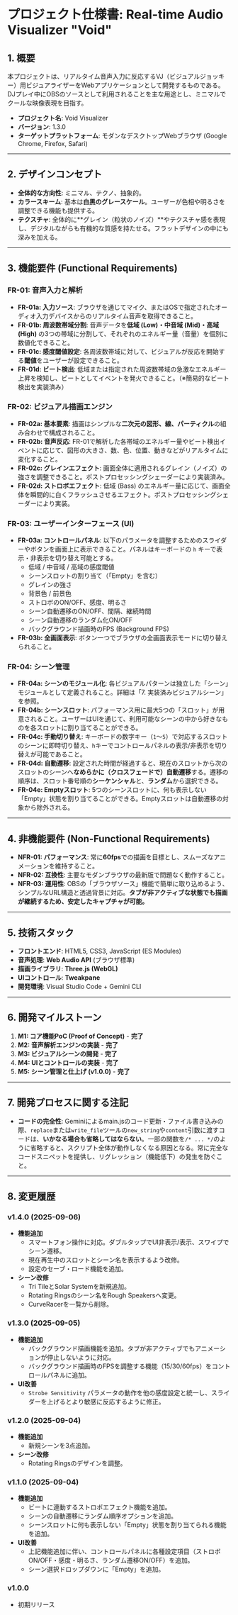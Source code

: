 # プロジェクト仕様書: Real-time Audio Visualizer "Void"

## 1. 概要

本プロジェクトは、リアルタイム音声入力に反応するVJ（ビジュアルジョッキー）用ビジュアライザーをWebアプリケーションとして開発するものである。DJプレイ中にOBSのソースとして利用されることを主な用途とし、ミニマルでクールな映像表現を目指す。

- **プロジェクト名**: Void Visualizer
- **バージョン**: 1.3.0
- **ターゲットプラットフォーム**: モダンなデスクトップWebブラウザ (Google Chrome, Firefox, Safari)

---

## 2. デザインコンセプト

- **全体的な方向性**: ミニマル、テクノ、抽象的。
- **カラースキーム**: 基本は**白黒のグレースケール**。ユーザーが色相や明るさを調整できる機能も提供する。
- **テクスチャ**: 全体的に**グレイン（粒状のノイズ）**やテクスチャ感を表現し、デジタルながらも有機的な質感を持たせる。フラットデザインの中にも深みを加える。

---

## 3. 機能要件 (Functional Requirements)

### FR-01: 音声入力と解析

- **FR-01a: 入力ソース**: ブラウザを通じてマイク、またはOSで指定されたオーディオ入力デバイスからのリアルタイム音声を取得できること。
- **FR-01b: 周波数帯域分割**: 音声データを**低域 (Low)・中音域 (Mid)・高域 (High)** の3つの帯域に分割して、それぞれのエネルギー量（音量）を個別に数値化できること。
- **FR-01c: 感度閾値設定**: 各周波数帯域に対して、ビジュアルが反応を開始する**閾値**をユーザーが設定できること。
- **FR-01d: ビート検出**: 低域または指定された周波数帯域の急激なエネルギー上昇を検知し、ビートとしてイベントを発火できること。（※簡易的なビート検出を実装済み）

### FR-02: ビジュアル描画エンジン

- **FR-02a: 基本要素**: 描画はシンプルな**二次元の図形、線、パーティクル**の組み合わせで構成されること。
- **FR-02b: 音声反応**: FR-01で解析した各帯域のエネルギー量やビート検出イベントに応じて、図形の大きさ、数、色、位置、動きなどがリアルタイムに変化すること。
- **FR-02c: グレインエフェクト**: 画面全体に適用されるグレイン（ノイズ）の強さを調整できること。ポストプロセッシングシェーダーにより実装済み。
- **FR-02d: ストロボエフェクト**: 低域 (Bass) のエネルギー量に応じて、画面全体を瞬間的に白くフラッシュさせるエフェクト。ポストプロセッシングシェーダーにより実装。

### FR-03: ユーザーインターフェース (UI)

- **FR-03a: コントロールパネル**: 以下のパラメータを調整するためのスライダーやボタンを画面上に表示できること。パネルはキーボードの `h` キーで表示・非表示を切り替え可能とする。
  - 低域 / 中音域 / 高域の感度閾値
  - シーンスロットの割り当て（「Empty」を含む）
  - グレインの強さ
  - 背景色 / 前景色
  - ストロボのON/OFF、感度、明るさ
  - シーン自動遷移のON/OFF、間隔、継続時間
  - シーン自動遷移のランダム化ON/OFF
  - バックグラウンド描画時のFPS (Background FPS)
- **FR-03b: 全画面表示**: ボタン一つでブラウザの全画面表示モードに切り替えられること。

### FR-04: シーン管理

- **FR-04a: シーンのモジュール化**: 各ビジュアルパターンは独立した「シーン」モジュールとして定義されること。詳細は「7. 実装済みビジュアルシーン」を参照。
- **FR-04b: シーンスロット**: パフォーマンス用に最大5つの「スロット」が用意されること。ユーザーはUIを通じて、利用可能なシーンの中から好きなものを各スロットに割り当てることができる。
- **FR-04c: 手動切り替え**: キーボードの数字キー（`1`～`5`）で対応するスロットのシーンに即時切り替え、`h`キーでコントロールパネルの表示/非表示を切り替えが可能であること。
- **FR-04d: 自動遷移**: 設定された時間が経過すると、現在のスロットから次のスロットのシーンへ**なめらかに（クロスフェードで）自動遷移**する。遷移の順序は、スロット番号順の**シーケンシャル**と、**ランダム**から選択できる。
- **FR-04e: Emptyスロット**: 5つのシーンスロットに、何も表示しない「Empty」状態を割り当てることができる。Emptyスロットは自動遷移の対象から除外される。

---

## 4. 非機能要件 (Non-Functional Requirements)

- **NFR-01: パフォーマンス**: 常に**60fps**での描画を目標とし、スムーズなアニメーションを維持すること。
- **NFR-02: 互換性**: 主要なモダンブラウザの最新版で問題なく動作すること。
- **NFR-03: 運用性**: OBSの「ブラウザソース」機能で簡単に取り込めるよう、シンプルなURL構造と透過背景に対応。**タブが非アクティブな状態でも描画が継続するため、安定したキャプチャが可能。**

---

## 5. 技術スタック

- **フロントエンド**: HTML5, CSS3, JavaScript (ES Modules)
- **音声処理**: **Web Audio API** (ブラウザ標準)
- **描画ライブラリ**: **Three.js (WebGL)**
- **UIコントロール**: **Tweakpane**
- **開発環境**: Visual Studio Code + Gemini CLI

---

## 6. 開発マイルストーン

1.  **M1: コア機能PoC (Proof of Concept)** - **完了**
2.  **M2: 音声解析エンジンの実装** - **完了**
3.  **M3: ビジュアルシーンの開発** - **完了**
4.  **M4: UIとコントロールの実装** - **完了**
5.  **M5: シーン管理と仕上げ (v1.0.0)** - **完了**

---

## 7. 開発プロセスに関する注記

- **コードの完全性**: Geminiによるmain.jsのコード更新・ファイル書き込みの際、`replace`または`write_file`ツールの`new_string`や`content`引数に渡すコードは、**いかなる場合も省略してはならない**。一部の関数を`/* ... */`のように省略すると、スクリプト全体が動作しなくなる原因となる。常に完全なコードスニペットを提供し、リグレッション（機能低下）の発生を防ぐこと。

---

## 8. 変更履歴

### v1.4.0 (2025-09-06)
- **機能追加**
  - スマートフォン操作に対応。ダブルタップでUI非表示/表示、スワイプでシーン遷移。
  - 現在再生中のスロットとシーン名を表示するよう改修。
  - 設定のセーブ・ロード機能を追加。
- **シーン改修**
  - Tri TileとSolar Systemを新規追加。
  - Rotating Ringsのシーン名をRough Speakersへ変更。
  - CurveRacerを一覧から削除。

### v1.3.0 (2025-09-05)
- **機能追加**
  - バックグラウンド描画機能を追加。タブが非アクティブでもアニメーションが停止しないように対応。
  - バックグラウンド描画時のFPSを調整する機能（15/30/60fps）をコントロールパネルに追加。
- **UI改善**
  - `Strobe Sensitivity` パラメータの動作を他の感度設定と統一し、スライダーを上げるとより敏感に反応するように修正。

### v1.2.0 (2025-09-04)
- **機能追加**
  - 新規シーンを3点追加。
- **シーン改修**
  - Rotating Ringsのデザインを調整。

### v1.1.0 (2025-09-04)
- **機能追加**
  - ビートに連動するストロボエフェクト機能を追加。
  - シーンの自動遷移にランダム順序オプションを追加。
  - シーンスロットに何も表示しない「Empty」状態を割り当てられる機能を追加。
- **UI改善**
  - 上記機能追加に伴い、コントロールパネルに各種設定項目（ストロボON/OFF・感度・明るさ、ランダム遷移ON/OFF）を追加。
  - シーン選択ドロップダウンに「Empty」を追加。

### v1.0.0
- 初期リリース
